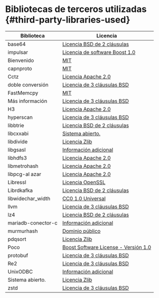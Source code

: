 # Bibliotecas de terceros utilizadas {#third-party-libraries-used}

| Biblioteca         | Licencia                                                                                                                                         |
|--------------------|--------------------------------------------------------------------------------------------------------------------------------------------------|
| base64             | [Licencia BSD de 2 cláusulas](https://github.com/aklomp/base64/blob/a27c565d1b6c676beaf297fe503c4518185666f7/LICENSE)                            |
| impulsar           | [Licencia de software Boost 1.0](https://github.com/ClickHouse-Extras/boost-extra/blob/6883b40449f378019aec792f9983ce3afc7ff16e/LICENSE_1_0.txt) |
| Bienvenido         | [MIT](https://github.com/google/brotli/blob/master/LICENSE)                                                                                      |
| capnproto          | [MIT](https://github.com/capnproto/capnproto/blob/master/LICENSE)                                                                                |
| Cctz               | [Licencia Apache 2.0](https://github.com/google/cctz/blob/4f9776a310f4952454636363def82c2bf6641d5f/LICENSE.txt)                                  |
| doble conversión   | [Licencia de 3 cláusulas BSD](https://github.com/google/double-conversion/blob/cf2f0f3d547dc73b4612028a155b80536902ba02/LICENSE)                 |
| FastMemcpy         | [MIT](https://github.com/ClickHouse/ClickHouse/blob/master/libs/libmemcpy/impl/LICENSE)                                                          |
| Más información    | [Licencia de 3 cláusulas BSD](https://github.com/google/googletest/blob/master/LICENSE)                                                          |
| H3                 | [Licencia Apache 2.0](https://github.com/uber/h3/blob/master/LICENSE)                                                                            |
| hyperscan          | [Licencia de 3 cláusulas BSD](https://github.com/intel/hyperscan/blob/master/LICENSE)                                                            |
| libbtrie           | [Licencia BSD de 2 cláusulas](https://github.com/ClickHouse/ClickHouse/blob/master/contrib/libbtrie/LICENSE)                                     |
| libcxxabi          | [Sistema abierto.](https://github.com/ClickHouse/ClickHouse/blob/master/libs/libglibc-compatibility/libcxxabi/LICENSE.TXT)                       |
| libdivide          | [Licencia Zlib](https://github.com/ClickHouse/ClickHouse/blob/master/contrib/libdivide/LICENSE.txt)                                              |
| libgsasl           | [Información adicional](https://github.com/ClickHouse-Extras/libgsasl/blob/3b8948a4042e34fb00b4fb987535dc9e02e39040/LICENSE)                     |
| libhdfs3           | [Licencia Apache 2.0](https://github.com/ClickHouse-Extras/libhdfs3/blob/bd6505cbb0c130b0db695305b9a38546fa880e5a/LICENSE.txt)                   |
| libmetrohash       | [Licencia Apache 2.0](https://github.com/ClickHouse/ClickHouse/blob/master/contrib/libmetrohash/LICENSE)                                         |
| libpcg-al azar     | [Licencia Apache 2.0](https://github.com/ClickHouse/ClickHouse/blob/master/contrib/libpcg-random/LICENSE-APACHE.txt)                             |
| Libressl           | [Licencia OpenSSL](https://github.com/ClickHouse-Extras/ssl/blob/master/COPYING)                                                                 |
| Librdkafka         | [Licencia BSD de 2 cláusulas](https://github.com/edenhill/librdkafka/blob/363dcad5a23dc29381cc626620e68ae418b3af19/LICENSE)                      |
| libwidechar\_width | [CC0 1.0 Universal](https://github.com/ClickHouse/ClickHouse/blob/master/libs/libwidechar_width/LICENSE)                                         |
| llvm               | [Licencia de 3 cláusulas BSD](https://github.com/ClickHouse-Extras/llvm/blob/163def217817c90fb982a6daf384744d8472b92b/llvm/LICENSE.TXT)          |
| lz4                | [Licencia BSD de 2 cláusulas](https://github.com/lz4/lz4/blob/c10863b98e1503af90616ae99725ecd120265dfb/LICENSE)                                  |
| mariadb-conector-c | [Información adicional](https://github.com/ClickHouse-Extras/mariadb-connector-c/blob/3.1/COPYING.LIB)                                           |
| murmurhash         | [Dominio público](https://github.com/ClickHouse/ClickHouse/blob/master/contrib/murmurhash/LICENSE)                                               |
| pdqsort            | [Licencia Zlib](https://github.com/ClickHouse/ClickHouse/blob/master/contrib/pdqsort/license.txt)                                                |
| Poco               | [Boost Software License - Versión 1.0](https://github.com/ClickHouse-Extras/poco/blob/fe5505e56c27b6ecb0dcbc40c49dc2caf4e9637f/LICENSE)          |
| protobuf           | [Licencia de 3 cláusulas BSD](https://github.com/ClickHouse-Extras/protobuf/blob/12735370922a35f03999afff478e1c6d7aa917a4/LICENSE)               |
| Re2                | [Licencia de 3 cláusulas BSD](https://github.com/google/re2/blob/7cf8b88e8f70f97fd4926b56aa87e7f53b2717e0/LICENSE)                               |
| UnixODBC           | [Información adicional](https://github.com/ClickHouse-Extras/UnixODBC/tree/b0ad30f7f6289c12b76f04bfb9d466374bb32168)                             |
| Sistema abierto.   | [Licencia Zlib](https://github.com/ClickHouse-Extras/zlib-ng/blob/develop/LICENSE.md)                                                            |
| zstd               | [Licencia de 3 cláusulas BSD](https://github.com/facebook/zstd/blob/dev/LICENSE)                                                                 |
